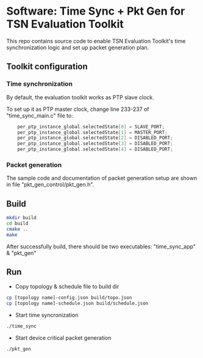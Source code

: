 # Software: Time Sync + Pkt Gen for TSN Evaluation Toolkit

This repo contains source code to enable TSN Evaluation Toolkit's time synchronization logic and set up packet generation plan.

## Toolkit configuration

### Time synchronization

By default, the evaluation toolkit works as PTP slave clock.

To set up it as PTP master clock, change line 233-237 of "time_sync_main.c" file to:

```c
	per_ptp_instance_global.selectedState[0] = SLAVE_PORT;
	per_ptp_instance_global.selectedState[1] = MASTER_PORT;
	per_ptp_instance_global.selectedState[2] = DISABLED_PORT;
	per_ptp_instance_global.selectedState[3] = DISABLED_PORT;
	per_ptp_instance_global.selectedState[4] = DISABLED_PORT;
```

### Packet generation

The sample code and documentation of packet generation setup are shown in file "pkt_gen_control/pkt_gen.h".

## Build

```bash
mkdir build
cd build
cmake ..
make
```

After successfully build, there should be two executables: "time_sync_app" & "pkt_gen"

## Run

* Copy topology & schedule file to build dir

```bash
cp [topology name]-config.json build/topo.json
cp [topology name]-schedule.json build/schedule.json
```

* Start time syncronization

```bash
./time_sync
```

* Start device critical packet generation

```bash
./pkt_gen
```